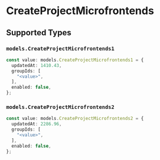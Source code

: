 # CreateProjectMicrofrontends


## Supported Types

### `models.CreateProjectMicrofrontends1`

```typescript
const value: models.CreateProjectMicrofrontends1 = {
  updatedAt: 1410.43,
  groupIds: [
    "<value>",
  ],
  enabled: false,
};
```

### `models.CreateProjectMicrofrontends2`

```typescript
const value: models.CreateProjectMicrofrontends2 = {
  updatedAt: 2286.96,
  groupIds: [
    "<value>",
  ],
  enabled: false,
};
```


